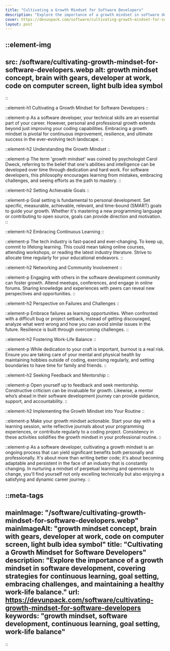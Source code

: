 ```yaml
---
title: "Cultivating a Growth Mindset for Software Developers"
description: "Explore the importance of a growth mindset in software development, covering strategies for continuous learning, goal setting, embracing challenges, and maintaining a healthy work-life balance."
cover: https://devunpack.com/software/cultivating-growth-mindset-for-software-developers
layout: post
---
```


::element-img
---
src: /software/cultivating-growth-mindset-for-software-developers.webp
alt: growth mindset concept, brain with gears, developer at work, code on computer screen, light bulb idea symbol
---
::

::element-h1
Cultivating a Growth Mindset for Software Developers
::

::element-p
As a software developer, your technical skills are an essential part of your career. However, personal and professional growth extends beyond just improving your coding capabilities. Embracing a growth mindset is pivotal for continuous improvement, resilience, and ultimate success in the ever-evolving tech landscape.
::

::element-h2
Understanding the Growth Mindset
::

::element-p
The term 'growth mindset' was coined by psychologist Carol Dweck, referring to the belief that one's abilities and intelligence can be developed over time through dedication and hard work. For software developers, this philosophy encourages learning from mistakes, embracing challenges, and seeing efforts as the path to mastery.
::

::element-h2
Setting Achievable Goals
::

::element-p
Goal setting is fundamental to personal development. Set specific, measurable, achievable, relevant, and time-bound (SMART) goals to guide your growth. Whether it's mastering a new programming language or contributing to open source, goals can provide direction and motivation.
::

::element-h2
Embracing Continuous Learning
::

::element-p
The tech industry is fast-paced and ever-changing. To keep up, commit to lifelong learning. This could mean taking online courses, attending workshops, or reading the latest industry literature. Strive to allocate time regularly for your educational endeavors.
::

::element-h2
Networking and Community Involvement
::

::element-p
Engaging with others in the software development community can foster growth. Attend meetups, conferences, and engage in online forums. Sharing knowledge and experiences with peers can reveal new perspectives and opportunities.
::

::element-h2
Perspective on Failures and Challenges
::

::element-p
Embrace failures as learning opportunities. When confronted with a difficult bug or project setback, instead of getting discouraged, analyze what went wrong and how you can avoid similar issues in the future. Resilience is built through overcoming challenges.
::

::element-h2
Fostering Work-Life Balance
::

::element-p
While dedication to your craft is important, burnout is a real risk. Ensure you are taking care of your mental and physical health by maintaining hobbies outside of coding, exercising regularly, and setting boundaries to have time for family and friends.
::

::element-h2
Seeking Feedback and Mentorship
::

::element-p
Open yourself up to feedback and seek mentorship. Constructive criticism can be invaluable for growth. Likewise, a mentor who’s ahead in their software development journey can provide guidance, support, and accountability.
::

::element-h2
Implementing the Growth Mindset into Your Routine
::

::element-p
Make your growth mindset actionable. Start your day with a learning session, write reflective journals about your programming experiences, or contribute regularly to a coding project. Consistency in these activities solidifies the growth mindset in your professional routine.
::

::element-p
As a software developer, cultivating a growth mindset is an ongoing process that can yield significant benefits both personally and professionally. It's about more than writing better code; it's about becoming adaptable and persistent in the face of an industry that is constantly changing. In nurturing a mindset of perpetual learning and openness to change, you'll find yourself not only excelling technically but also enjoying a satisfying and dynamic career journey.
::

::meta-tags
---
mainImage: "/software/cultivating-growth-mindset-for-software-developers.webp"
mainImageAlt: "growth mindset concept, brain with gears, developer at work, code on computer screen, light bulb idea symbol"
title: "Cultivating a Growth Mindset for Software Developers"
description: "Explore the importance of a growth mindset in software development, covering strategies for continuous learning, goal setting, embracing challenges, and maintaining a healthy work-life balance."
url: https://devunpack.com/software/cultivating-growth-mindset-for-software-developers
keywords: "growth mindset, software development, continuous learning, goal setting, work-life balance"
---
::